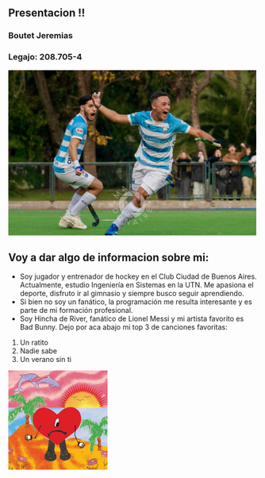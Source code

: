 ## Presentacion !! 
### Boutet Jeremias 
### Legajo: 208.705-4

<img src="https://github.com/pdepjm/2025-tp0-presentacion-Jereboutet/blob/5b60840d3b30b6f246cd91d11bc952224e2f9313/foto%20mia.jpeg" alt="Imagen mia" width="500"/>

## Voy a dar algo de informacion sobre mi: 
- Soy jugador y entrenador de hockey en el Club Ciudad de Buenos Aires. Actualmente, estudio Ingeniería en Sistemas en la UTN. Me apasiona el deporte, disfruto ir al gimnasio y siempre busco seguir aprendiendo.
- Si bien no soy un fanático, la programación me resulta interesante y es parte de mi formación profesional.
- Soy Hincha de River, fanático de Lionel Messi y mi artista favorito es Bad Bunny. Dejo por aca abajo mi top 3 de canciones favoritas:

1. Un ratito
2. Nadie sabe
3. Un verano sin ti

<img src="https://github.com/pdepjm/2025-tp0-presentacion-Jereboutet/blob/d41ad449769a2eb62fae44eb0d6a6a48164c82c4/portada%20bad.jpg" alt="Imagen portada" width="200"/> 
